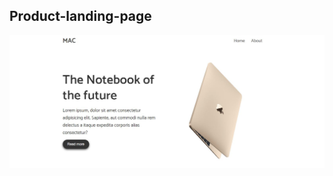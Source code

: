 ## Product-landing-page
![screen](https://github.com/Easyvipin/Frontend-components-and-layout/blob/master/product%20landing%20page/Dist/screen.JPG)
